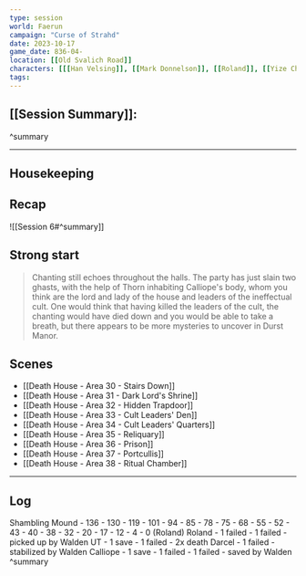 ```yaml
---
type: session 
world: Faerun 
campaign: "Curse of Strahd" 
date: 2023-10-17 
game_date: 836-04- 
location: [[Old Svalich Road]] 
characters: [[[Han Velsing]], [[Mark Donnelson]], [[Roland]], [[Yize Character]], [[Calliope]], [[Unnamed Tiefling]]] 
tags: 
--- 
```


## [[Session Summary]]: 

^summary 

--- 

## Housekeeping 

## Recap 

![[Session 6#^summary]]
## Strong start 
> Chanting still echoes throughout the halls. The party has just slain two ghasts, with the help of Thorn inhabiting Calliope's body, whom you think are the lord and lady of the house and leaders of the ineffectual cult. 
> One would think that having killed the leaders of the cult, the chanting would have died down and you would be able to take a breath, but there appears to be more mysteries to uncover in Durst Manor. 

## Scenes 

- [[Death House - Area 30 - Stairs Down]]
- [[Death House - Area 31 - Dark Lord's Shrine]]
- [[Death House - Area 32 - Hidden Trapdoor]]
- [[Death House - Area 33 - Cult Leaders' Den]]
- [[Death House - Area 34 - Cult Leaders' Quarters]]
- [[Death House - Area 35 - Reliquary]]
- [[Death House - Area 36 - Prison]]
- [[Death House - Area 37 - Portcullis]]
- [[Death House - Area 38 - Ritual Chamber]]

--- 

## Log

Shambling Mound - 136 - 130 - 119 - 101 - 94 - 85 - 78 - 75 - 68 - 55 - 52 - 43 - 40 - 38 - 32 - 20 - 17 - 12 - 4 - 0 (Roland)
Roland - 1 failed - 1 failed - picked up by Walden
UT - 1 save - 1 failed - 2x death
Darcel - 1 failed - stabilized by Walden
Calliope - 1 save - 1 failed - 1 failed - saved by Walden
^summary

